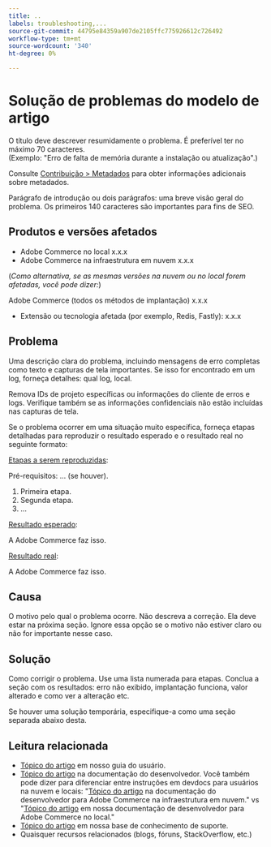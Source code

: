 ```yaml
---
title: ..
labels: troubleshooting,...
source-git-commit: 44795e84359a907de2105ffc775926612c726492
workflow-type: tm+mt
source-wordcount: '340'
ht-degree: 0%

---
```



# Solução de problemas do modelo de artigo

O título deve descrever resumidamente o problema. É preferível ter no máximo 70 caracteres.<br/>
(Exemplo: &quot;Erro de falta de memória durante a instalação ou atualização&quot;.)

Consulte [Contribuição > Metadados](../../CONTRIBUTING.md#metadata) para obter informações adicionais sobre metadados.

Parágrafo de introdução ou dois parágrafos: uma breve visão geral do problema. Os primeiros 140 caracteres são importantes para fins de SEO.

## Produtos e versões afetados

* Adobe Commerce no local x.x.x
* Adobe Commerce na infraestrutura em nuvem x.x.x

(*Como alternativa, se as mesmas versões na nuvem ou no local forem afetadas, você pode dizer:*)

Adobe Commerce (todos os métodos de implantação) x.x.x

* Extensão ou tecnologia afetada (por exemplo, Redis, Fastly): x.x.x

## Problema

Uma descrição clara do problema, incluindo mensagens de erro completas como texto e capturas de tela importantes.
Se isso for encontrado em um log, forneça detalhes: qual log, local.

Remova IDs de projeto específicas ou informações do cliente de erros e logs. Verifique também se as informações confidenciais não estão incluídas nas capturas de tela.

Se o problema ocorrer em uma situação muito específica, forneça etapas detalhadas para reproduzir o resultado esperado e o resultado real no seguinte formato:

<u>Etapas a serem reproduzidas</u>:

Pré-requisitos: ... (se houver).

1. Primeira etapa.
1. Segunda etapa.
1. ...

<u>Resultado esperado</u>:

A Adobe Commerce faz isso.

<u>Resultado real</u>:

A Adobe Commerce faz isso.

## Causa

O motivo pelo qual o problema ocorre. Não descreva a correção. Ela deve estar na próxima seção. Ignore essa opção se o motivo não estiver claro ou não for importante nesse caso.

## Solução

Como corrigir o problema. Use uma lista numerada para etapas.
Conclua a seção com os resultados: erro não exibido, implantação funciona, valor alterado e como ver a alteração etc.

Se houver uma solução temporária, especifique-a como uma seção separada abaixo desta.

## Leitura relacionada

* [Tópico do artigo](https://docs.magento.com/user-guide/) em nosso guia do usuário.
* [Tópico do artigo](https://devdocs.magento.com) na documentação do desenvolvedor. Você também pode dizer para diferenciar entre instruções em devdocs para usuários na nuvem e locais: &quot;[Tópico do artigo](https://devdocs.magento.com) na documentação do desenvolvedor para Adobe Commerce na infraestrutura em nuvem.&quot; vs &quot;[Tópico do artigo](https://devdocs.magento.com) em nossa documentação de desenvolvedor para Adobe Commerce no local.&quot;
* [Tópico do artigo](https://support.magento.com/hc/en-us) em nossa base de conhecimento de suporte.
* Quaisquer recursos relacionados (blogs, fóruns, StackOverflow, etc.)
